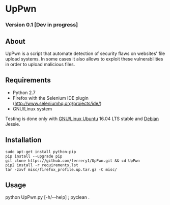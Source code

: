 # UpPwn

### Version 0.1 [Dev in progress]

## About

UpPwn is a script that automate detection of security flaws on websites' file upload systems.
In some cases it also allows to exploit these vulnerabilities in order to upload malicious files.

## Requirements
* Python 2.7
* Firefox with the Selenium IDE plugin (http://www.seleniumhq.org/projects/ide/)
* GNU/Linux system

Testing is done only with [GNU/Linux Ubuntu](http://www.ubuntu.com/) 16.04 LTS stable and [Debian](https://www.debian.org/index.fr.html) Jessie.

## Installation
    sudo apt-get install python-pip
    pip install --upgrade pip
    git clone https://github.com/ferrery1/UpPwn.git && cd UpPwn
    pip2 install -r requirements.lst
    tar -zxvf misc/firefox_profile.up.tar.gz -C misc/

## Usage

python UpPwn.py [-h/--help] ; pyclean .
